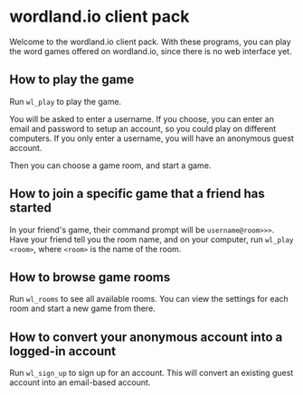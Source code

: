 # wordland.io client pack

Welcome to the wordland.io client pack. With these programs, you can play the word games offered on wordland.io,
since there is no web interface yet.

## How to play the game

Run `wl_play` to play the game.

You will be asked to enter a username.
If you choose, you can enter an email and password to setup an account, so you could play on different computers.
If you only enter a username, you will have an anonymous guest account.

Then you can choose a game room, and start a game.

## How to join a specific game that a friend has started

In your friend's game, their command prompt will be `username@room>>>`.
Have your friend tell you the room name, and on your computer, run `wl_play <room>`, where `<room>` is the name of the room.

## How to browse game rooms

Run `wl_rooms` to see all available rooms. You can view the settings for each room and start a new game from there.

## How to convert your anonymous account into a logged-in account

Run `wl_sign_up` to sign up for an account. This will convert an existing guest account into an email-based account.
